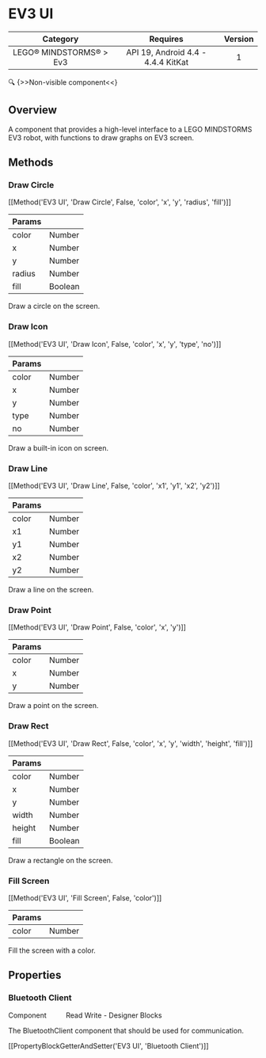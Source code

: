 # EV3 UI

| Category | Requires | Version |
|:--------:|:-------:|:--------:|
|LEGO® MINDSTORMS® > Ev3|API 19, Android 4.4 - 4.4.4 KitKat|1|

:mag: {>>Non-visible component<<}

## Overview

A component that provides a high-level interface to a LEGO MINDSTORMS EV3 robot, with functions to draw graphs on EV3 screen.

## Methods

### Draw Circle

[[Method('EV3 UI', 'Draw Circle', False, 'color', 'x', 'y', 'radius', 'fill')]]

| Params | []() |
|--------|------|
|color|Number|
|x|Number|
|y|Number|
|radius|Number|
|fill|Boolean|


Draw a circle on the screen.

### Draw Icon

[[Method('EV3 UI', 'Draw Icon', False, 'color', 'x', 'y', 'type', 'no')]]

| Params | []() |
|--------|------|
|color|Number|
|x|Number|
|y|Number|
|type|Number|
|no|Number|


Draw a built-in icon on screen.

### Draw Line

[[Method('EV3 UI', 'Draw Line', False, 'color', 'x1', 'y1', 'x2', 'y2')]]

| Params | []() |
|--------|------|
|color|Number|
|x1|Number|
|y1|Number|
|x2|Number|
|y2|Number|


Draw a line on the screen.

### Draw Point

[[Method('EV3 UI', 'Draw Point', False, 'color', 'x', 'y')]]

| Params | []() |
|--------|------|
|color|Number|
|x|Number|
|y|Number|


Draw a point on the screen.

### Draw Rect

[[Method('EV3 UI', 'Draw Rect', False, 'color', 'x', 'y', 'width', 'height', 'fill')]]

| Params | []() |
|--------|------|
|color|Number|
|x|Number|
|y|Number|
|width|Number|
|height|Number|
|fill|Boolean|


Draw a rectangle on the screen.

### Fill Screen

[[Method('EV3 UI', 'Fill Screen', False, 'color')]]

| Params | []() |
|--------|------|
|color|Number|


Fill the screen with a color.

## Properties

### Bluetooth Client

<span class="chip chip-component">Component</span>&nbsp;&nbsp;&nbsp;&nbsp;&nbsp;&nbsp;&nbsp;&nbsp;&nbsp;&nbsp;<span class="chip chip-rw">Read</span> <span class="chip chip-rw">Write</span> - <span class="chip chip-bd">Designer</span> <span class="chip chip-bd">Blocks</span> 

The BluetoothClient component that should be used for communication.

[[PropertyBlockGetterAndSetter('EV3 UI', 'Bluetooth Client')]]
